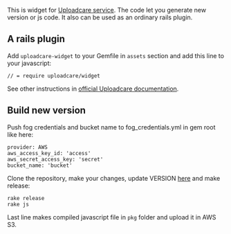 This is widget for [Uploadcare service](http://uploadcare.com). The code let you generate new version or js code. It also can be used as an ordinary rails plugin.

## A rails plugin

Add `uploadcare-widget` to your Gemfile in `assets` section and add this line to your javascript:
    
    // = require uploadcare/widget

See other instructions in [official Uploadcare documentation](http://uploadcare.com/documentation).

## Build new version

Push fog credentials and bucket name to fog_credentials.yml in gem root like here:

    provider: AWS
    aws_access_key_id: 'access'
    aws_secret_access_key: 'secret'
    bucket_name: 'bucket'

Clone the repository, make your changes, update VERSION [here](https://github.com/uploadcare/uploadcare-widget/blob/master/lib/uploadcare-widget/version.rb) and make release:
    
    rake release
    rake js

Last line makes compiled javascript file in `pkg` folder and upload it in AWS S3.
